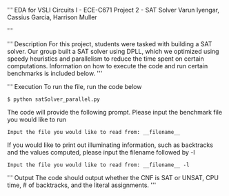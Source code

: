 '''
EDA for VSLI Circuits I - ECE-C671
Project 2 - SAT Solver
Varun Iyengar, Cassius Garcia, Harrison Muller

'''

'''
Description
For this project, students were tasked with building a SAT solver. Our group built a SAT solver using DPLL, which we optimized using speedy heuristics and parallelism to reduce the time spent on certain computations. Information on how to execute the code and run certain benchmarks is included below.
'''

'''
Execution
To run the file, run the code below

	$ python satSolver_parallel.py 

The code will provide the following prompt. Please input the benchmark file you would like to run

	Input the file you would like to read from: __filename__

If you would like to print out illuminating information, such as backtracks and the values computed, please input the filename followed by -l

	Input the file you would like to read from: __filename__ -l

'''
Output
The code should output whether the CNF is SAT or UNSAT, CPU time, # of backtracks, and the literal assignments.
'''
